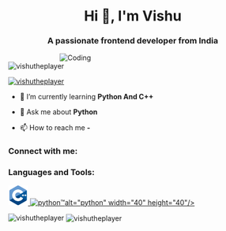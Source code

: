 <h1 align="center">Hi 👋, I'm Vishu</h1>
<h3 align="center">A passionate frontend developer from India</h3>

<img align="right" alt="Coding" width="400" src="https://cdn.dribbble.com/users/1162077/screenshots/3848914/programmer.gif">

<p align="left"> <img src="https://komarev.com/ghpvc/?username=vishutheplayer&label=Profile%20views&color=0e75b6&style=flat" alt="vishutheplayer" /> </p>

<p align="left"> <a href="https://github.com/ryo-ma/github-profile-trophy"><img src="https://github-profile-trophy.vercel.app/?username=vishutheplayer" alt="vishutheplayer" /></a> </p>

- 🌱 I’m currently learning **Python And C++**

- 💬 Ask me about **Python**

- 📫 How to reach me **-**

<h3 align="left">Connect with me:</h3>
<p align="left">
</p>

<h3 align="left">Languages and Tools:</h3>
<p align="left"> <a href="https://www.w3schools.com/cpp/" target="_blank" rel="noreferrer"> <img src="https://raw.githubusercontent.com/devicons/devicon/master/icons/cplusplus/cplusplus-original.svg" alt="cplusplus" width="40" height="40"/> </a> <a href="https://www.python.org" target="_blank" rel="noreferrer"> <img class="python-logo" src="/static/img/python-logo.png" alt="python™">alt="python" width="40" height="40"/> </a> </p>

<p><img align="left" src="https://github-readme-stats.vercel.app/api/top-langs?username=vishutheplayer&show_icons=true&locale=en&layout=compact" alt="vishutheplayer" /></p>

<p>&nbsp;<img align="center" src="https://github-readme-stats.vercel.app/api?username=vishutheplayer&show_icons=true&locale=en" alt="vishutheplayer" /></p>
